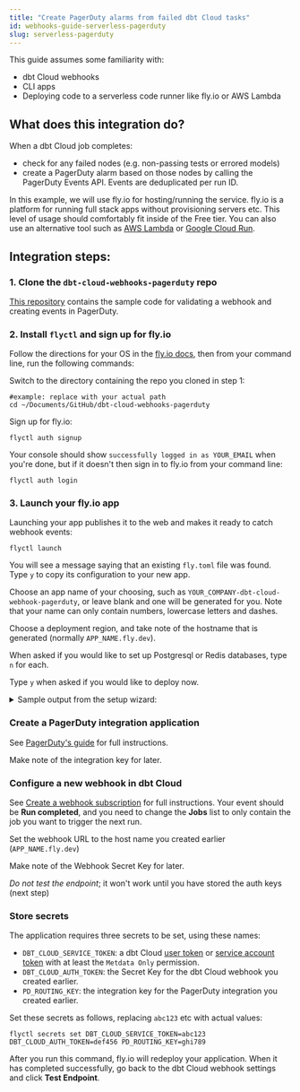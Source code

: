 ```yaml
---
title: "Create PagerDuty alarms from failed dbt Cloud tasks"
id: webhooks-guide-serverless-pagerduty
slug: serverless-pagerduty
---
```


This guide assumes some familiarity with:
- dbt Cloud webhooks
- CLI apps
- Deploying code to a serverless code runner like fly.io or AWS Lambda

## What does this integration do? 
When a dbt Cloud job completes:
 - check for any failed nodes (e.g. non-passing tests or errored models)
 - create a PagerDuty alarm based on those nodes by calling the PagerDuty Events API. Events are deduplicated per run ID.

In this example, we will use fly.io for hosting/running the service. fly.io is a platform for running full stack apps without provisioning servers etc. This level of usage should comfortably fit inside of the Free tier. You can also use an alternative tool such as [AWS Lambda](https://adem.sh/blog/tutorial-fastapi-aws-lambda-serverless) or [Google Cloud Run](https://github.com/sekR4/FastAPI-on-Google-Cloud-Run).

## Integration steps:

### 1. Clone the `dbt-cloud-webhooks-pagerduty` repo

[This repository](https://github.com/dpguthrie/dbt-cloud-webhooks-pagerduty) contains the sample code for validating a webhook and creating events in PagerDuty.


### 2. Install `flyctl` and sign up for fly.io

Follow the directions for your OS in the [fly.io docs](https://fly.io/docs/hands-on/install-flyctl/), then from your command line, run the following commands: 

Switch to the directory containing the repo you cloned in step 1:
```shell
#example: replace with your actual path
cd ~/Documents/GitHub/dbt-cloud-webhooks-pagerduty
```

Sign up for fly.io:
```shell
flyctl auth signup
```

Your console should show `successfully logged in as YOUR_EMAIL` when you're done, but if it doesn't then sign in to fly.io from your command line:
```shell
flyctl auth login
```

### 3. Launch your fly.io app
Launching your app publishes it to the web and makes it ready to catch webhook events:
```shell
flyctl launch
```

You will see a message saying that an existing `fly.toml` file was found. Type `y` to copy its configuration to your new app. 

Choose an app name of your choosing, such as `YOUR_COMPANY-dbt-cloud-webhook-pagerduty`, or leave blank and one will be generated for you. Note that your name can only contain numbers, lowercase letters and dashes.

Choose a deployment region, and take note of the hostname that is generated (normally `APP_NAME.fly.dev`). 

When asked if you would like to set up Postgresql or Redis databases, type `n` for each.

Type `y` when asked if you would like to deploy now.

<details>
<summary>Sample output from the setup wizard:</summary>
<code>
joel@Joel-Labes dbt-cloud-webhooks-pagerduty % flyctl launch<br/>
An existing fly.toml file was found for app dbt-cloud-webhooks-pagerduty<br/>
? Would you like to copy its configuration to the new app? Yes<br/>
Creating app in /Users/joel/Documents/GitHub/dbt-cloud-webhooks-pagerduty<br/>
Scanning source code<br/>
Detected a Dockerfile app<br/>
? Choose an app name (leave blank to generate one): demo-dbt-cloud-webhook-pagerduty<br/>
automatically selected personal organization: Joel Labes<br/>
Some regions require a paid plan (fra, maa).<br/>
See https://fly.io/plans to set up a plan.<br/>
? Choose a region for deployment:  [Use arrows to move, type to filter]<br/>
? Choose a region for deployment: Sydney, Australia (syd)<br/>
Created app dbtlabs-dbt-cloud-webhook-pagerduty in organization personal<br/>
Admin URL: https://fly.io/apps/demo-dbt-cloud-webhook-pagerduty<br/>
Hostname: demo-dbt-cloud-webhook-pagerduty.fly.dev<br/>
? Would you like to set up a Postgresql database now? No<br/>
? Would you like to set up an Upstash Redis database now? No<br/>
Wrote config file fly.toml<br/>
? Would you like to deploy now? Yes
</code>
</details>

### Create a PagerDuty integration application
See [PagerDuty's guide](https://developer.pagerduty.com/docs/ZG9jOjExMDI5NTgw-events-api-v2-overview#getting-started) for full instructions. 

Make note of the integration key for later. 

### Configure a new webhook in dbt Cloud
See [Create a webhook subscription](/docs/deploy/webhooks#create-a-webhook-subscription) for full instructions. Your event should be **Run completed**, and you need to change the **Jobs** list to only contain the job you want to trigger the next run.

Set the webhook URL to the host name you created earlier (`APP_NAME.fly.dev`)

Make note of the Webhook Secret Key for later.

*Do not test the endpoint*; it won't work until you have stored the auth keys (next step)

### Store secrets
The application requires three secrets to be set, using these names:
- `DBT_CLOUD_SERVICE_TOKEN`: a dbt Cloud [user token](https://docs.getdbt.com/docs/dbt-cloud-apis/user-tokens) or [service account token](https://docs.getdbt.com/docs/dbt-cloud-apis/service-tokens) with at least the `Metdata Only` permission.
- `DBT_CLOUD_AUTH_TOKEN`: the Secret Key for the dbt Cloud webhook you created earlier.
- `PD_ROUTING_KEY`: the integration key for the PagerDuty integration you created earlier.

Set these secrets as follows, replacing `abc123` etc with actual values:
```shell
flyctl secrets set DBT_CLOUD_SERVICE_TOKEN=abc123 DBT_CLOUD_AUTH_TOKEN=def456 PD_ROUTING_KEY=ghi789
```

After you run this command, fly.io will redeploy your application. When it has completed successfully, go back to the dbt Cloud webhook settings and click **Test Endpoint**.